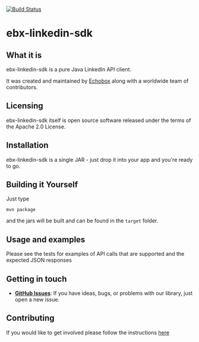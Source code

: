 [![Build Status](https://travis-ci.org/ebx/ebx-linkedin-sdk.svg?branch=master)](https://travis-ci.org/ebx/ebx-linkedin-sdk)

# ebx-linkedin-sdk

## What it is

ebx-linkedin-sdk is a pure Java LinkedIn API client.

It was created and maintained by [Echobox](http://echobox.com) along with a worldwide team of contributors.

## Licensing

ebx-linkedin-sdk itself is open source software released under the terms of the Apache 2.0 License.

## Installation

ebx-linkedin-sdk is a single JAR - just drop it into your app and you're ready to go.

## Building it Yourself

Just type

    mvn package
    
and the jars will be built and can be found in the `target` folder. 

## Usage and examples

Please see the tests for examples of API calls that are supported and the expected JSON responses

## Getting in touch

* **[GitHub Issues](https://github.com/ebx/ebx-linkedin-sdk/issues/new)**: If you have ideas, bugs, or problems with our library, just open a new issue.

## Contributing

If you would like to get involved please follow the instructions [here](https://github.com/ebx/ebx-linkedin-sdk/tree/master/CONTRIBUTING.md)
